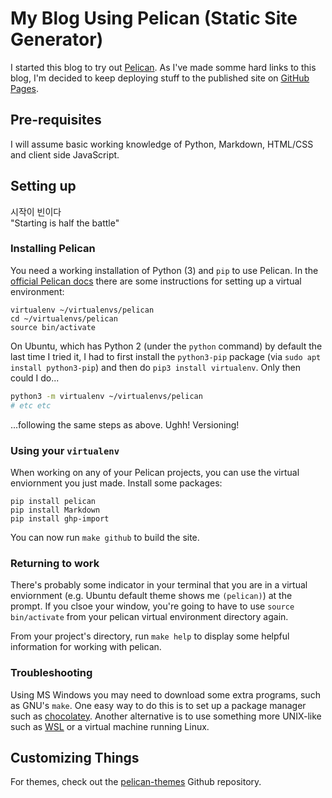# My Blog Using Pelican (Static Site Generator)

I started this blog to try out
[Pelican](https://github.com/getpelican/pelican).  As I've made somme
hard links to this blog, I'm decided to keep deploying stuff to the
published site on [GitHub
Pages](https://captainalan.github.io/pelican-test/).

## Pre-requisites

I will assume basic working knowledge of Python, Markdown, HTML/CSS and client
side JavaScript.

## Setting up

시작이 빈이다  
"Starting is half the battle"

### Installing Pelican

You need a working installation of Python (3) and `pip` to use Pelican. In the
[official Pelican docs](http://docs.getpelican.com/en/3.6.3/install.html) there
are some instructions for setting up a virtual environment:

    virtualenv ~/virtualenvs/pelican
    cd ~/virtualenvs/pelican
    source bin/activate

On Ubuntu, which has Python 2 (under the `python` command) by default
the last time I tried it, I had to first install the `python3-pip`
package (via `sudo apt install python3-pip`) and then do `pip3 install
virtualenv`. Only then could I do...

```bash
python3 -m virtualenv ~/virtualenvs/pelican
# etc etc
```

...following the same steps as above. Ughh! Versioning!

### Using your `virtualenv`

When working on any of your Pelican projects, you can use the virtual
enviornment you just made.  Install some packages:

    pip install pelican
    pip install Markdown
    pip install ghp-import

You can now run `make github` to build the site.

### Returning to work

There's probably some indicator in your terminal that you are in a
virtual enviornment (e.g. Ubuntu default theme shows me `(pelican)`)
at the prompt. If you clsoe your window, you're going to have to use
`source bin/activate` from your pelican virtual environment directory
again.

From your project's directory, run `make help` to display some helpful
information for working with pelican.

### Troubleshooting

Using MS Windows you may need to download some extra programs, such as
GNU's `make`. One easy way to do this is to set up a package manager
such as [chocolatey](https://chocolatey.org/). Another alternative is
to use something more UNIX-like such as
[WSL](https://docs.microsoft.com/en-us/windows/wsl/install-win10) or a
virtual machine running Linux.

Customizing Things
------------------

For themes, check out the
[pelican-themes](https://github.com/getpelican/pelican-themes) Github
repository.
